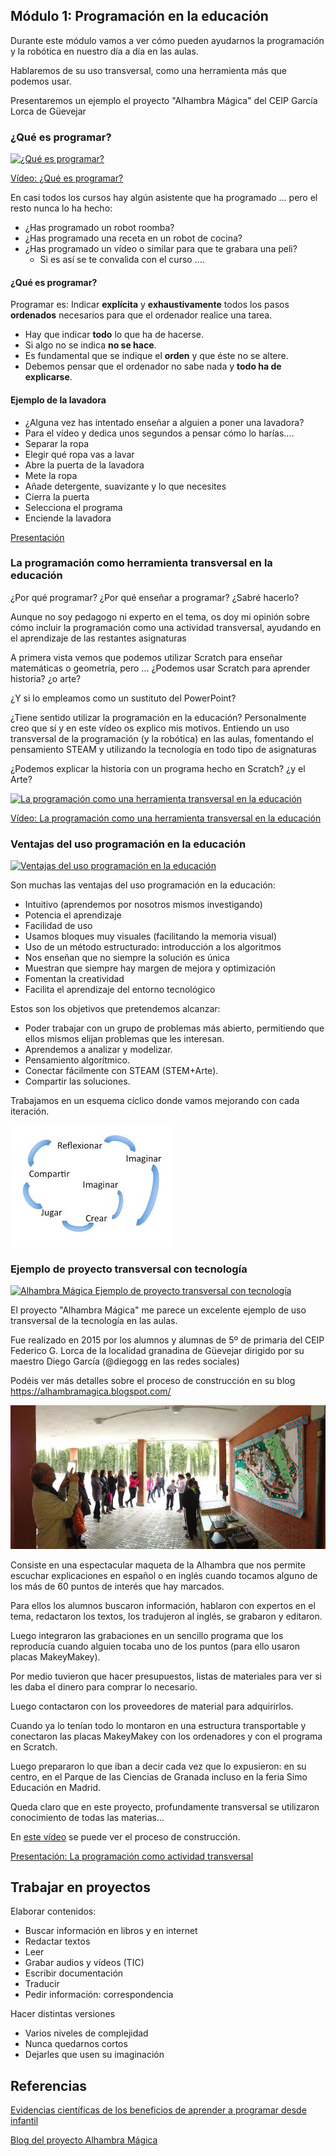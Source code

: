 ## Módulo 1: Programación en la educación

Durante este módulo vamos a ver cómo pueden ayudarnos la programación y la robótica en nuestro día a día en las aulas.

Hablaremos de su uso transversal, como una herramienta más que podemos usar.

Presentaremos un ejemplo el proyecto "Alhambra Mágica" del CEIP García Lorca de Güevejar

### ¿Qué es programar?

[![¿Qué es programar?](https://img.youtube.com/vi/-b_Dh9OJLNs/0.jpg)](https://youtu.be/-b_Dh9OJLNs)

[Vídeo: ¿Qué es programar?](https://youtu.be/-b_Dh9OJLNs) 

En casi todos los cursos hay algún asistente que ha programado … pero el resto nunca lo ha hecho:

* ¿Has programado un robot roomba?
* ¿Has programado una receta en un robot de cocina?
* ¿Has programado un vídeo o similar para que te grabara una peli?
    * Si es así se te convalida con el curso ….


#### ¿Qué es programar?

Programar es: Indicar **explícita** y **exhaustivamente** todos los pasos **ordenados** necesarios para que el ordenador realice una tarea.

* Hay que indicar **todo** lo que ha de hacerse.
* Si algo no se indica **no se hace**.
* Es fundamental que se indique el **orden** y que éste no se altere.
* Debemos pensar que el ordenador no sabe nada y **todo ha de explicarse**.

#### Ejemplo de la lavadora

* ¿Alguna vez has intentado enseñar a alguien a poner una lavadora?
* Para el vídeo y dedica unos segundos a pensar cómo lo harías....
* Separar la ropa	
* Elegir qué ropa vas a lavar
* Abre la puerta de la lavadora
* Mete la ropa
* Añade detergente, suavizante y lo que necesites
* Cierra la puerta
* Selecciona el programa
* Enciende la lavadora


[Presentación](https://docs.google.com/presentation/d/1Z5axL6tafdCVyEQI2-lb4uVM0MCo-F7UdVm77_4cUsM/edit?usp=sharing)



### La programación como herramienta transversal en la educación

¿Por qué programar?
¿Por qué enseñar a programar?
¿Sabré hacerlo?

Aunque no soy pedagogo ni experto en el tema, os doy mi opinión sobre cómo incluir la programación como una actividad transversal, ayudando en el aprendizaje de las restantes asignaturas

A primera vista vemos que podemos utilizar Scratch para enseñar matemáticas o geometría, pero ...
¿Podemos usar Scratch para aprender historia? ¿o arte? 

¿Y si lo empleamos como un sustituto del PowerPoint?

¿Tiene sentido utilizar la programación en la educación?
Personalmente creo que sí y en este vídeo os explico mis motivos. Entiendo un uso transversal de la programación (y la robótica) en las aulas, fomentando el pensamiento STEAM y utilizando la tecnología en todo tipo de asignaturas

¿Podemos explicar la historia con un programa hecho en Scratch?
¿y el Arte?

[![La programación como una herramienta transversal en la educación](https://img.youtube.com/vi/hfXoD1TdGS0/0.jpg)](https://youtu.be/hfXoD1TdGS0)


[Vídeo: La programación como una herramienta transversal en la educación](https://youtu.be/hfXoD1TdGS0)

### Ventajas del uso programación en la educación

[![Ventajas del uso programación en la educación](https://img.youtube.com/vi/bcZgf-L87m4/0.jpg)](https://youtu.be/bcZgf-L87m4)


Son muchas las ventajas del uso programación en la educación:

* Intuitivo (aprendemos por nosotros mismos investigando)
* Potencia el aprendizaje
* Facilidad de uso
* Usamos bloques muy visuales (facilitando la memoria visual)
* Uso de un método estructurado: introducción a los algoritmos
* Nos enseñan que no siempre la solución es única
* Muestran que siempre hay margen de mejora y optimización
* Fomentan la creatividad
* Facilita el aprendizaje del entorno tecnológico

Estos son los objetivos que pretendemos alcanzar:

* Poder trabajar con un grupo de problemas más abierto, permitiendo que ellos mismos elijan problemas que les interesan.
* Aprendemos a analizar y modelizar.
* Pensamiento algorítmico.
* Conectar fácilmente con STEAM (STEM+Arte).
* Compartir las soluciones.

Trabajamos en un esquema cíclico donde vamos mejorando con cada iteración.

![Círculo Virtuoso](./images/EspiralAprendizaje.jpg)

### Ejemplo de proyecto transversal con tecnología

[![Alhambra Mágica Ejemplo de proyecto transversal con tecnología](https://img.youtube.com/vi/T4IVOw2vyaQ/0.jpg)](https://youtu.be/T4IVOw2vyaQ)

El proyecto "Alhambra Mágica" me parece un excelente ejemplo de uso transversal de la tecnología en las aulas.

Fue realizado en 2015  por los alumnos y alumnas de 5º de primaria del  CEIP Federico G. Lorca de la localidad granadina de Güevejar dirigido por su maestro Diego García  (@diegogg en las redes sociales)

Podéis ver más detalles sobre el proceso de construcción en su blog
https://alhambramagica.blogspot.com/

![Maqueta expuesta en el centro](./images/IMG_6895.JPG)

Consiste en una espectacular maqueta de la Alhambra que nos permite escuchar explicaciones en español o en inglés cuando tocamos alguno de los más de 60 puntos de interés que hay marcados.

Para ellos los alumnos buscaron información, hablaron con expertos en el tema, redactaron los textos, los tradujeron al inglés, se grabaron y editaron. 

Luego integraron las grabaciones en un sencillo programa que los reproducía cuando alguien tocaba uno de los puntos (para ello usaron placas MakeyMakey).

Por medio tuvieron que hacer presupuestos, listas de materiales para ver si les daba el dinero para comprar lo necesario. 

Luego contactaron con los proveedores de material para adquirirlos.

Cuando ya lo tenían todo lo montaron en una estructura transportable y conectaron las placas MakeyMakey con los ordenadores y con el programa en Scratch.

Luego prepararon lo que iban a decir cada vez que lo expusieron:  en su centro, en el Parque de las Ciencias de Granada incluso en la feria Simo Educación en Madrid.

Queda claro que en este proyecto, profundamente transversal se utilizaron conocimiento de todas las materias...

En [este vídeo](https://www.youtube.com/watch?v=W-WrFLdQBPo) se puede ver el proceso de construcción.


[Presentación: La programación como actividad transversal](https://docs.google.com/presentation/d/1NSo8zgZebFYp2paKrupxYQnJI55FqqyEsgVzG4dK_3Q/edit?usp=sharing)


## Trabajar en proyectos

Elaborar contenidos:

* Buscar información en libros y en internet
* Redactar textos
* Leer 
* Grabar audios y vídeos (TIC)
* Escribir documentación
* Traducir
* Pedir información: correspondencia

Hacer distintas versiones

* Varios niveles de complejidad
* Nunca quedarnos cortos
* Dejarles que usen su imaginación

## Referencias

[Evidencias científicas de los beneficios de aprender a programar desde infantil](http://programamos.es/evidencias-cientificas-de-los-beneficios-de-aprender-a-programar-desde-infantil/)

[Blog del proyecto Alhambra Mágica](https://alhambramagica.blogspot.com/)

